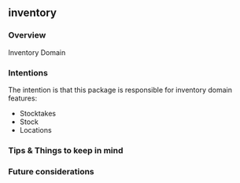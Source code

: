 ## inventory

### Overview

Inventory Domain

### Intentions

The intention is that this package is responsible for inventory domain features:

- Stocktakes
- Stock
- Locations

### Tips & Things to keep in mind

### Future considerations
